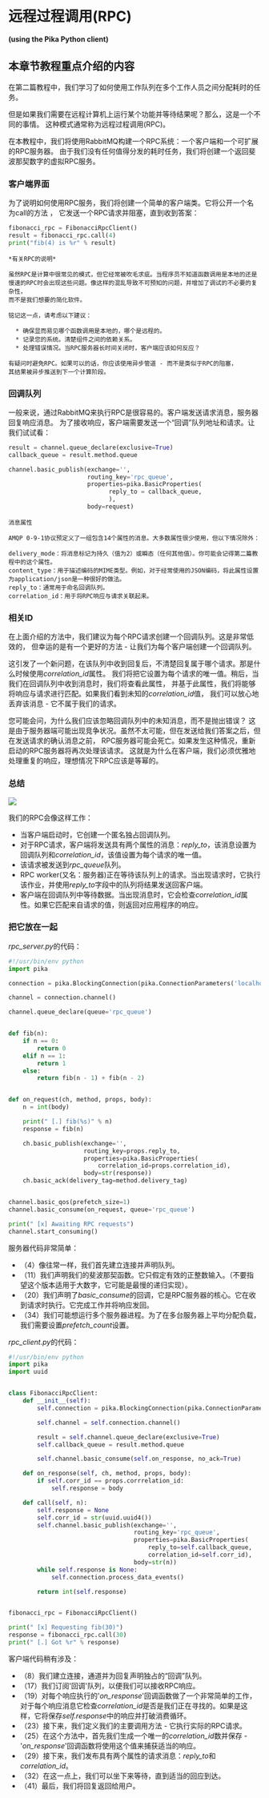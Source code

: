 # 远程过程调用(RPC)

**(using the Pika Python client)**

## 本章节教程重点介绍的内容

在第二篇教程中，我们学习了如何使用工作队列在多个工作人员之间分配耗时的任务。

但是如果我们需要在远程计算机上运行某个功能并等待结果呢？那么，这是一个不同的事情。
这种模式通常称为远程过程调用(RPC)。

在本教程中，我们将使用RabbitMQ构建一个RPC系统：一个客户端和一个可扩展的RPC服务器。
由于我们没有任何值得分发的耗时任务，我们将创建一个返回斐波那契数字的虚拟RPC服务。

### 客户端界面

为了说明如何使用RPC服务，我们将创建一个简单的客户端类。它将公开一个名为call的方法 ，
它发送一个RPC请求并阻塞，直到收到答案：

```python
fibonacci_rpc = FibonacciRpcClient()
result = fibonacci_rpc.call(4)
print("fib(4) is %r" % result)
```

    *有关RPC的说明*

    虽然RPC是计算中很常见的模式，但它经常被吹毛求疵。当程序员不知道函数调用是本地的还是
    慢速的RPC时会出现这些问题。像这样的混乱导致不可预知的问题，并增加了调试的不必要的复杂性，
    而不是我们想要的简化软件。

    铭记这一点，请考虑以下建议：

      * 确保显而易见哪个函数调用是本地的，哪个是远程的。
      * 记录您的系统。清楚组件之间的依赖关系。
      * 处理错误情况。当RPC服务器长时间关闭时，客户端应该如何反应？

    有疑问时避免RPC。如果可以的话，你应该使用异步管道 - 而不是类似于RPC的阻塞，
    其结果被异步推送到下一个计算阶段。

### 回调队列

一般来说，通过RabbitMQ来执行RPC是很容易的。客户端发送请求消息，服务器回复响应消息。
为了接收响应，客户端需要发送一个“回调”队列地址和请求。让我们试试看：

```python
result = channel.queue_declare(exclusive=True)
callback_queue = result.method.queue

channel.basic_publish(exchange='',
                      routing_key='rpc_queue',
                      properties=pika.BasicProperties(
                            reply_to = callback_queue,
                            ),
                      body=request)
```

    消息属性

    AMQP 0-9-1协议预定义了一组包含14个属性的消息。大多数属性很少使用，但以下情况除外：

    delivery_mode：将消息标记为持久（值为2）或瞬态（任何其他值）。你可能会记得第二篇教程中的这个属性。
    content_type：用于描述编码的MIME类型。例如，对于经常使用的JSON编码，将此属性设置为application/json是一种很好的做法。
    reply_to：通常用于命名回调队列。
    correlation_id：用于将RPC响应与请求关联起来。

### 相关ID

在上面介绍的方法中，我们建议为每个RPC请求创建一个回调队列。这是非常低效的，
但幸运的是有一个更好的方法 - 让我们为每个客户端创建一个回调队列。

这引发了一个新问题，在该队列中收到回复后，不清楚回复属于哪个请求。那是什么时候使用*correlation_id*属性。
我们将把它设置为每个请求的唯一值。稍后，当我们在回调队列中收到消息时，我们将查看此属性，
并基于此属性，我们将能够将响应与请求进行匹配。如果我们看到未知的*correlation_id*值，
我们可以放心地丢弃该消息 - 它不属于我们的请求。

您可能会问，为什么我们应该忽略回调队列中的未知消息，而不是抛出错误？
这是由于服务器端可能出现竞争状况。虽然不太可能，但在发送给我们答案之后，但在发送请求的确认消息之前，
RPC服务器可能会死亡。如果发生这种情况，重新启动的RPC服务器将再次处理该请求。
这就是为什么在客户端，我们必须优雅地处理重复的响应，理想情况下RPC应该是等幂的。

### 总结

![](https://img.vim-cn.com/77/6421b870f66733dad0c50531088049591a14b6.png)

我们的RPC会像这样工作：

  * 当客户端启动时，它创建一个匿名独占回调队列。
  * 对于RPC请求，客户端将发送具有两个属性的消息：*reply_to*，该消息设置为回调队列和*correlation_id*，该值设置为每个请求的唯一值。
  * 该请求被发送到*rpc_queue*队列。
  * RPC worker(又名：服务器)正在等待该队列上的请求。当出现请求时，它执行该作业，并使用*reply_to*字段中的队列将结果发送回客户端。
  * 客户端在回调队列中等待数据。当出现消息时，它会检查*correlation_id*属性。如果它匹配来自请求的值，则返回对应用程序的响应。

### 把它放在一起

*rpc_server.py*的代码：
```python
#!/usr/bin/env python
import pika

connection = pika.BlockingConnection(pika.ConnectionParameters('localhost'))

channel = connection.channel()

channel.queue_declare(queue='rpc_queue')


def fib(n):
    if n == 0:
        return 0
    elif n == 1:
        return 1
    else:
        return fib(n - 1) + fib(n - 2)


def on_request(ch, method, props, body):
    n = int(body)

    print(" [.] fib(%s)" % n)
    response = fib(n)

    ch.basic_publish(exchange='',
                     routing_key=props.reply_to,
                     properties=pika.BasicProperties(
                         correlation_id=props.correlation_id),
                     body=str(response))
    ch.basic_ack(delivery_tag=method.delivery_tag)


channel.basic_qos(prefetch_size=1)
channel.basic_consume(on_request, queue='rpc_queue')

print(" [x] Awaiting RPC requests")
channel.start_consuming()
```

服务器代码非常简单：

  - （4）像往常一样，我们首先建立连接并声明队列。
  - （11）我们声明我们的斐波那契函数。它只假定有效的正整数输入。（不要指望这个版本适用于大数字，它可能是最慢的递归实现）。
  - （20）我们声明了*basic_consume*的回调，它是RPC服务器的核心。它在收到请求时执行。它完成工作并将响应发回。
  - （34）我们可能想运行多个服务器进程。为了在多台服务器上平均分配负载，我们需要设置*prefetch_count*设置。

*rpc_client.py*的代码：

```python
#!/usr/bin/env python
import pika
import uuid


class FibonacciRpcClient:
    def __init__(self):
        self.connection = pika.BlockingConnection(pika.ConnectionParameters('localhost'))

        self.channel = self.connection.channel()

        result = self.channel.queue_declare(exclusive=True)
        self.callback_queue = result.method.queue

        self.channel.basic_consume(self.on_response, no_ack=True)

    def on_response(self, ch, method, props, body):
        if self.corr_id == props.corrrelation_id:
            self.response = body

    def call(self, n):
        self.response = None
        self.corr_id = str(uuid.uuid4())
        self.channel.basic_publish(exchange='',
                                   routing_key='rpc_queue',
                                   properties=pika.BasicProperties(
                                       reply_to=self.callback_queue,
                                       correlation_id=self.corr_id),
                                   body=str(n))
        while self.response is None:
            self.connection.process_data_events()

        return int(self.response)


fibonacci_rpc = FibonacciRpcClient()

print(" [x] Requesting fib(30)")
response = fibonacci_rpc.call(30)
print(" [.] Got %r" % response)
```

客户端代码稍有涉及：

  - （8）我们建立连接，通道并为回复声明独占的“回调”队列。
  - （17）我们订阅'回调'队列，以便我们可以接收RPC响应。
  - （19）对每个响应执行的'*on_response*'回调函数做了一个非常简单的工作，对于每个响应消息它检查*correlation_id*是否是我们正在寻找的。如果是这样，它将保存*self.response*中的响应并打破消费循环。
  - （23）接下来，我们定义我们的主要调用方法 - 它执行实际的RPC请求。
  - （25）在这个方法中，首先我们生成一个唯一的*correlation_id*数并保存 - '*on_response*'回调函数将使用这个值来捕获适当的响应。
  - （29）接下来，我们发布具有两个属性的请求消息：*reply_to*和*correlation_id*。
  - （32）在这一点上，我们可以坐下来等待，直到适当的回应到达。
  - （41）最后，我们将回复返回给用户。
